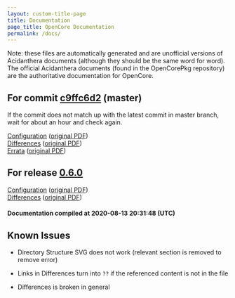 ```yaml
---
layout: custom-title-page
title: Documentation
page_title: OpenCore Documentation
permalink: /docs/
---
```

Note: these files are automatically generated and are unofficial versions of Acidanthera documents (although they should be the same word for word). The official Acidanthera documents (found in the OpenCorePkg repository) are the authoritative documentation for OpenCore.

## For commit [c9ffc6d2](https://github.com/acidanthera/OpenCorePkg/tree/c9ffc6d2f5d0eb91e9e53eecc173389f2c47e662) (master)

If the commit does not match up with the latest commit in master branch, wait for about an hour and check again.

[Configuration](latest/Configuration.html) ([original PDF](https://github.com/acidanthera/OpenCorePkg/blob/c9ffc6d2f5d0eb91e9e53eecc173389f2c47e662/Docs/Configuration.pdf))
<br>
[Differences](latest/Differences.html) ([original PDF](https://github.com/acidanthera/OpenCorePkg/blob/c9ffc6d2f5d0eb91e9e53eecc173389f2c47e662/Docs/Differences/Differences.pdf))
<br>
[Errata](latest/Errata.html) ([original PDF](https://github.com/acidanthera/OpenCorePkg/blob/c9ffc6d2f5d0eb91e9e53eecc173389f2c47e662/Docs/Errata/Errata.pdf))

## For release [0.6.0](https://github.com/acidanthera/OpenCorePkg/tree/0.6.0)

[Configuration](release/Configuration.html) ([original PDF](https://github.com/acidanthera/OpenCorePkg/blob/0.6.0/Docs/Configuration.pdf))
<br>
[Differences](release/Differences.html) ([original PDF](https://github.com/acidanthera/OpenCorePkg/blob/0.6.0/Docs/Differences/Differences.pdf))

#### Documentation compiled at 2020-08-13 20:31:48 (UTC)

## Known Issues

* Directory Structure SVG does not work (relevant section is removed to remove error)

* Links in Differences turn into `??` if the referenced content is not in the file

* Differences is broken in general
